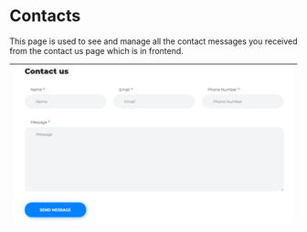 # Contacts

This page is used to see and manage all the contact messages you received from the contact us page which is in frontend.

| ![](../.gitbook/assets/screenshot-lcrm55.test-2018.02.19-19-35-05.png) |
| :--- |


